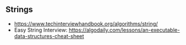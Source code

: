 ## Strings
* https://www.techinterviewhandbook.org/algorithms/string/
* Easy String Interview: https://algodaily.com/lessons/an-executable-data-structures-cheat-sheet 
